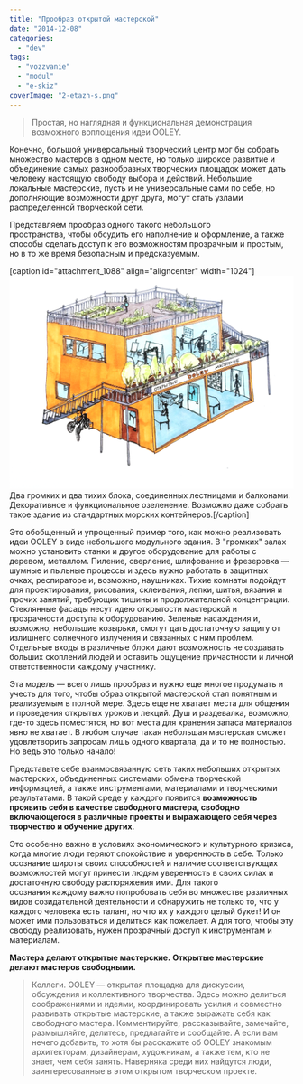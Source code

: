 ```yaml
---
title: "Прообраз открытой мастерской"
date: "2014-12-08"
categories:
  - "dev"
tags:
  - "vozzvanie"
  - "modul"
  - "e-skiz"
coverImage: "2-etazh-s.png"
---
```


> Простая, но наглядная и функциональная демонстрация возможного воплощения идеи OOLEY.

Конечно, большой универсальный творческий центр мог бы собрать множество мастеров в одном месте, но только широкое развитие и объединение самых разнообразных творческих площадок может дать человеку настоящую свободу выбора и действий. Небольшие локальные мастерские, пусть и не универсальные сами по себе, но дополняющие возможности друг друга, могут стать узлами распределенной творческой сети.

Представляем прообраз одного такого небольшого пространства, чтобы обсудить его наполнение и оформление, а также способы сделать доступ к его возможностям прозрачным и простым, но в то же время безопасным и предсказуемым.

\[caption id="attachment_1088" align="aligncenter" width="1024"\]![Два громких и два тихих блока, соединенных лестницами и балконами. Возможно даже собрать такое здание из стандартных морских контейнеров.](./images/2-etazh.png) Два громких и два тихих блока, соединенных лестницами и балконами. Декоративное и функциональное озеленение. Возможно даже собрать такое здание из стандартных морских контейнеров.\[/caption\]

Это обобщенный и упрощенный пример того, как можно реализовать идеи OOLEY в виде небольшого модульного здания. В "громких" залах можно установить станки и другое оборудование для работы с деревом, металлом. Пиление, сверление, шлифование и фрезеровка — шумные и пыльные процессы и здесь нужно работать в защитных очках, респираторе и, возможно, наушниках. Тихие комнаты подойдут для проектирования, рисования, склеивания, лепки, шитья, вязания и прочих занятий, требующих тишины и продолжительной концентрации. Стеклянные фасады несут идею открытости мастерской и прозрачности доступа к оборудованию. Зеленые насаждения и, возможно, небольшие козырьки, смогут дать достаточную защиту от излишнего солнечного излучения и связанных с ним проблем. Отдельные входы в различные блоки дают возможность не создавать больших скоплений людей и оставить ощущение причастности и личной ответственности каждому участнику.

Эта модель — всего лишь прообраз и нужно еще многое продумать и учесть для того, чтобы образ открытой мастерской стал понятным и реализуемым в полной мере. Здесь еще не хватает места для общения и проведения открытых уроков и лекций. Душ и раздевалка, возможно, где-то здесь поместятся, но вот места для хранения запаса материалов явно не хватает. В любом случае такая небольшая мастерская сможет удовлетворить запросам лишь одного квартала, да и то не полностью. Но ведь это только начало!

Представьте себе взаимосвязанную сеть таких небольших открытых мастерских, объединенных системами обмена творческой информацией, а также инструментами, материалами и творческими результатами. В такой среде у каждого появится **возможность проявить себя в качестве свободного мастера, свободно включающегося в различные проекты и выражающего себя через творчество и обучение других**.

Это особенно важно в условиях экономического и культурного кризиса, когда многие люди теряют спокойствие и уверенность в себе. Только осознание широты своих способностей и наличие соответствующих возможностей могут принести людям уверенность в своих силах и достаточную свободу распоряжения ими. Для такого осознания каждому важно попробовать себя во множестве различных видов созидательной деятельности и обнаружить не только то, что у каждого человека есть талант, но что их у каждого целый букет! И он может ими пользоваться и делиться как пожелает. А для того, чтобы эту свободу реализовать, нужен прозрачный доступ к инструментам и материалам.

**Мастера делают открытые мастерские.** **Открытые мастерские делают мастеров свободными.**

> Коллеги. OOLEY — открытая площадка для дискуссии, обсуждения и коллективного творчества. Здесь можно делиться соображениями и идеями, координировать усилия и совместно развивать открытые мастерские, а также выражать себя как свободного мастера. Комментируйте, рассказывайте, замечайте, размышляйте, делитесь, предлагайте и сообщайте. А если вам нечего добавить, то хотя бы расскажите об OOLEY знакомым архитекторам, дизайнерам, художникам, а также тем, кто не знает, чем себя занять. Наверняка среди них найдутся люди, заинтересованные в этом открытом творческом проекте.

